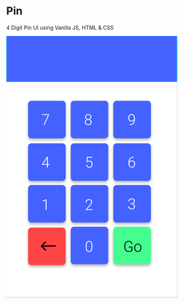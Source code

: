 # Pin
4 Digit Pin UI using Vanilla JS, HTML &amp; CSS

![1](https://github.com/pandyama/Pin/blob/master/Figma_Screenshot.PNG)
